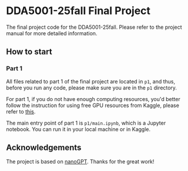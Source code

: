 
# DDA5001-25fall Final Project

The final project code for the DDA5001-25fall. Please refer to the project manual for more detailed information.

## How to start

### Part 1

All files related to part 1 of the final project are located in `p1`, and thus, before you run any code, please make sure you are in the `p1` directory.

For part 1, if you do not have enough computing resources, you'd better follow the instruction for using free GPU resources from Kaggle, please refer to [this](./Kaggle_training.md).

The main entry point of part 1 is `p1/main.ipynb`, which is a Jupyter notebook. You can run it in your local machine or in Kaggle.

## Acknowledgements

The project is based on [nanoGPT](https://github.com/karpathy/nanoGPT). Thanks for the great work!